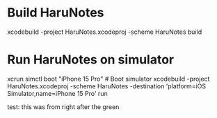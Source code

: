 # Build HaruNotes
xcodebuild -project HaruNotes.xcodeproj -scheme HaruNotes build

# Run HaruNotes on simulator
xcrun simctl boot "iPhone 15 Pro"  # Boot simulator
xcodebuild -project HaruNotes.xcodeproj -scheme HaruNotes -destination 'platform=iOS Simulator,name=iPhone 15 Pro' run


test: this was from right after the green